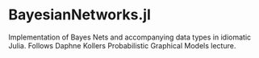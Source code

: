 BayesianNetworks.jl
===================

Implementation of Bayes Nets and accompanying data types in idiomatic Julia. Follows Daphne Kollers Probabilistic Graphical Models lecture.
